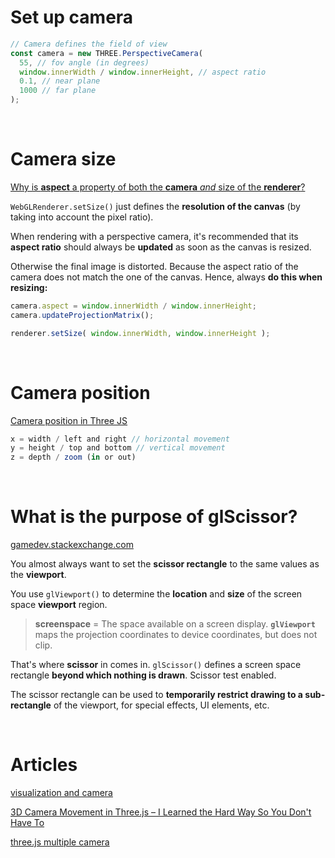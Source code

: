 # Set up camera

```js
// Camera defines the field of view
const camera = new THREE.PerspectiveCamera(
  55, // fov angle (in degrees)
  window.innerWidth / window.innerHeight, // aspect ratio
  0.1, // near plane
  1000 // far plane
);
```

<br>

# Camera size

[Why is **aspect** a property of both the **camera** *and* size of the **renderer**?](https://discourse.threejs.org/t/why-is-aspect-a-property-of-the-camera-and-size-of-the-renderer/13870)

`WebGLRenderer.setSize()` just defines the **resolution of the canvas** (by taking into account the pixel ratio).

When rendering with a perspective camera, it's recommended that its **aspect ratio** should always be **updated** as soon as the canvas is resized.

Otherwise the final image is distorted. Because the aspect ratio of the camera does not match the one of the canvas. Hence, always **do this when resizing:**

```js
camera.aspect = window.innerWidth / window.innerHeight;
camera.updateProjectionMatrix();

renderer.setSize( window.innerWidth, window.innerHeight );
```

<br>

# Camera position

[Camera position in Three JS](https://youtu.be/lSkC-EeStyQ)

```js
x = width / left and right // horizontal movement
y = height / top and bottom // vertical movement
z = depth / zoom (in or out)
```

<br>

# What is the purpose of glScissor?

[gamedev.stackexchange.com](https://gamedev.stackexchange.com/questions/40704/what-is-the-purpose-of-glscissor)

You almost always want to set the **scissor rectangle** to the same values as the **viewport**.

You use `glViewport()` to determine the **location** and **size** of the screen space **viewport** region.

> **screenspace** = The space available on a screen display.
> **`glViewport`** maps the projection coordinates to device coordinates, but does not clip.

That's where **scissor** in comes in. `glScissor()` defines a screen space rectangle **beyond which nothing is drawn**. Scissor test enabled.

The scissor rectangle can be used to **temporarily restrict drawing to a sub-rectangle** of the viewport, for special effects, UI elements, etc.

<br>

# Articles

[visualization and camera](https://observablehq.com/@grantcuster/understanding-scale-and-the-three-js-perspective-camera)

[3D Camera Movement in Three.js – I Learned the Hard Way So You Don't Have To](https://blogs.perficient.com/2020/05/21/3d-camera-movement-in-three-js-i-learned-the-hard-way-so-you-dont-have-to/)


[three.js multiple camera](https://www.google.com/search?q=three.js+multiple+camera&oq=three.js+multiple+camera&aqs=chrome..69i57j0i22i30l2.2131j0j7&sourceid=chrome&ie=UTF-8)
